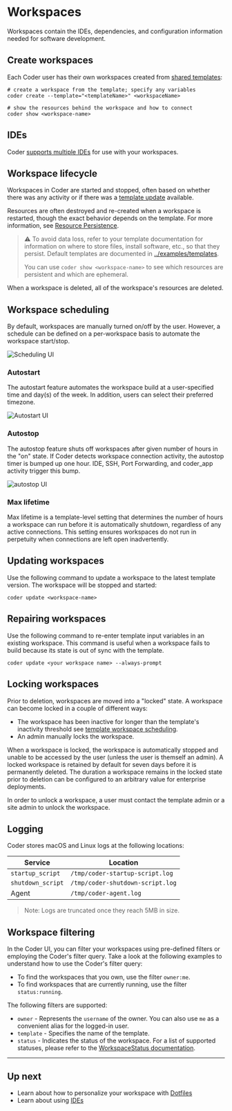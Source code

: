 # Workspaces

Workspaces contain the IDEs, dependencies, and configuration information needed
for software development.

## Create workspaces

Each Coder user has their own workspaces created from
[shared templates](./templates/index.md):

```shell
# create a workspace from the template; specify any variables
coder create --template="<templateName>" <workspaceName>

# show the resources behind the workspace and how to connect
coder show <workspace-name>
```

## IDEs

Coder [supports multiple IDEs](./ides.md) for use with your workspaces.

## Workspace lifecycle

Workspaces in Coder are started and stopped, often based on whether there was
any activity or if there was a
[template update](./templates/index.md#Start/stop) available.

Resources are often destroyed and re-created when a workspace is restarted,
though the exact behavior depends on the template. For more information, see
[Resource Persistence](./templates/resource-persistence.md).

> ⚠️ To avoid data loss, refer to your template documentation for information on
> where to store files, install software, etc., so that they persist. Default
> templates are documented in
> [../examples/templates](https://github.com/coder/coder/tree/c6b1daabc5a7aa67bfbb6c89966d728919ba7f80/examples/templates).
>
> You can use `coder show <workspace-name>` to see which resources are
> persistent and which are ephemeral.

When a workspace is deleted, all of the workspace's resources are deleted.

## Workspace scheduling

By default, workspaces are manually turned on/off by the user. However, a
schedule can be defined on a per-workspace basis to automate the workspace
start/stop.

![Scheduling UI](./images/schedule.png)

### Autostart

The autostart feature automates the workspace build at a user-specified time and
day(s) of the week. In addition, users can select their preferred timezone.

![Autostart UI](./images/autostart.png)

### Autostop

The autostop feature shuts off workspaces after given number of hours in the
"on" state. If Coder detects workspace connection activity, the autostop timer
is bumped up one hour. IDE, SSH, Port Forwarding, and coder_app activity trigger
this bump.

![autostop UI](./images/autostop.png)

### Max lifetime

Max lifetime is a template-level setting that determines the number of hours a
workspace can run before it is automatically shutdown, regardless of any active
connections. This setting ensures workspaces do not run in perpetuity when
connections are left open inadvertently.

## Updating workspaces

Use the following command to update a workspace to the latest template version.
The workspace will be stopped and started:

```shell
coder update <workspace-name>
```

## Repairing workspaces

Use the following command to re-enter template input variables in an existing
workspace. This command is useful when a workspace fails to build because its
state is out of sync with the template.

```shell
coder update <your workspace name> --always-prompt
```

## Locking workspaces

Prior to deletion, workspaces are moved into a "locked" state. A workspace can
become locked in a couple of different ways: 

- The workspace has been inactive for longer than the template's inactivity
  threshold see [template workspace scheduling](./templates/schedule.md).
- An admin manually locks the workspace.

When a workspace is locked, the workspace is automatically stopped and unable
to be accessed by the user (unless the user is themself an admin). A locked
workspace is retained by default for seven days before it is permanently
deleted. The duration a workspace remains in the locked state prior to deletion
can be configured to an arbitrary value for enterprise deployments.

In order to unlock a workspace, a user must contact the template admin or a site
admin to unlock the workspace.

## Logging

Coder stores macOS and Linux logs at the following locations:

| Service           | Location                         |
| ----------------- | -------------------------------- |
| `startup_script`  | `/tmp/coder-startup-script.log`  |
| `shutdown_script` | `/tmp/coder-shutdown-script.log` |
| Agent             | `/tmp/coder-agent.log`           |

> Note: Logs are truncated once they reach 5MB in size.

## Workspace filtering

In the Coder UI, you can filter your workspaces using pre-defined filters or
employing the Coder's filter query. Take a look at the following examples to
understand how to use the Coder's filter query:

- To find the workspaces that you own, use the filter `owner:me`.
- To find workspaces that are currently running, use the filter
  `status:running`.

The following filters are supported:

- `owner` - Represents the `username` of the owner. You can also use `me` as a
  convenient alias for the logged-in user.
- `template` - Specifies the name of the template.
- `status` - Indicates the status of the workspace. For a list of supported
  statuses, please refer to the
  [WorkspaceStatus documentation](https://pkg.go.dev/github.com/coder/coder/v2/codersdk#WorkspaceStatus).

---

## Up next

- Learn about how to personalize your workspace with [Dotfiles](./dotfiles.md)
- Learn about using [IDEs](./ides.md)

